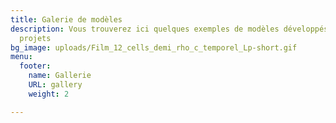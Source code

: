 ```yaml
---
title: Galerie de modèles
description: Vous trouverez ici quelques exemples de modèles développés pour de précédents
  projets
bg_image: uploads/Film_12_cells_demi_rho_c_temporel_Lp-short.gif
menu:
  footer:
    name: Gallerie
    URL: gallery
    weight: 2

---
```

